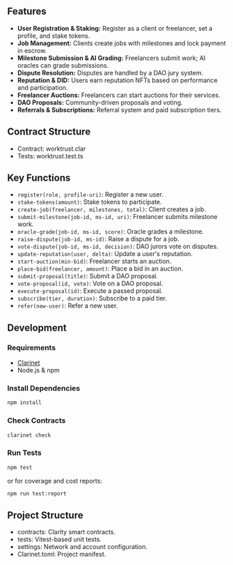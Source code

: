
## Features

- **User Registration & Staking:** Register as a client or freelancer, set a profile, and stake tokens.
- **Job Management:** Clients create jobs with milestones and lock payment in escrow.
- **Milestone Submission & AI Grading:** Freelancers submit work; AI oracles can grade submissions.
- **Dispute Resolution:** Disputes are handled by a DAO jury system.
- **Reputation & DID:** Users earn reputation NFTs based on performance and participation.
- **Freelancer Auctions:** Freelancers can start auctions for their services.
- **DAO Proposals:** Community-driven proposals and voting.
- **Referrals & Subscriptions:** Referral system and paid subscription tiers.

## Contract Structure

- Contract: worktrust.clar
- Tests: worktrust.test.ts

## Key Functions

- `register(role, profile-uri)`: Register a new user.
- `stake-tokens(amount)`: Stake tokens to participate.
- `create-job(freelancer, milestones, total)`: Client creates a job.
- `submit-milestone(job-id, ms-id, uri)`: Freelancer submits milestone work.
- `oracle-grade(job-id, ms-id, score)`: Oracle grades a milestone.
- `raise-dispute(job-id, ms-id)`: Raise a dispute for a job.
- `vote-dispute(job-id, ms-id, decision)`: DAO jurors vote on disputes.
- `update-reputation(user, delta)`: Update a user's reputation.
- `start-auction(min-bid)`: Freelancer starts an auction.
- `place-bid(freelancer, amount)`: Place a bid in an auction.
- `submit-proposal(title)`: Submit a DAO proposal.
- `vote-proposal(id, vote)`: Vote on a DAO proposal.
- `execute-proposal(id)`: Execute a passed proposal.
- `subscribe(tier, duration)`: Subscribe to a paid tier.
- `refer(new-user)`: Refer a new user.

## Development

### Requirements

- [Clarinet](https://docs.hiro.so/clarinet/get-started/installation)
- Node.js & npm

### Install Dependencies

```sh
npm install
```

### Check Contracts

```sh
clarinet check
```

### Run Tests

```sh
npm test
```

or for coverage and cost reports:

```sh
npm run test:report
```

## Project Structure

- contracts: Clarity smart contracts.
- tests: Vitest-based unit tests.
- settings: Network and account configuration.
- Clarinet.toml: Project manifest.

